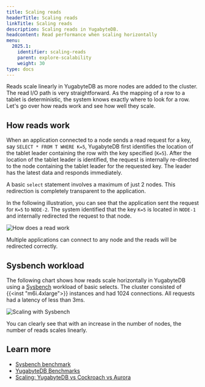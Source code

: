 ```yaml
---
title: Scaling reads
headerTitle: Scaling reads
linkTitle: Scaling reads
description: Scaling reads in YugabyteDB.
headcontent: Read performance when scaling horizontally
menu:
  2025.1:
    identifier: scaling-reads
    parent: explore-scalability
    weight: 30
type: docs
---
```


Reads scale linearly in YugabyteDB as more nodes are added to the cluster. The read I/O path is very straightforward. As the mapping of a row to a tablet is deterministic, the system knows exactly where to look for a row. Let's go over how reads work and see how well they scale.

## How reads work

When an application connected to a node sends a read request for a key, say `SELECT * FROM T WHERE K=5`, YugabyteDB first identifies the location of the tablet leader containing the row with the key specified (`K=5`). After the location of the tablet leader is identified, the request is internally re-directed to the node containing the tablet leader for the requested key. The leader has the latest data and responds immediately.

A basic `select` statement involves a maximum of just 2 nodes. This redirection is completely transparent to the application.

In the following illustration, you can see that the application sent the request for `K=5` to `NODE-2`. The system identified that the key `K=5` is located in `NODE-1` and internally redirected the request to that node.

![How does a read work](/images/explore/scalability/scaling-reads-redirection.png)

Multiple applications can connect to any node and the reads will be redirected correctly.

## Sysbench workload

The following chart shows how reads scale horizontally in YugabyteDB using a [Sysbench](../../../benchmark/sysbench-ysql/) workload of basic selects. The cluster consisted of {{<inst "m6i.4xlarge">}} instances and had 1024 connections. All requests had a latency of less than 3ms.

![Scaling with Sysbench](/images/explore/scalability/scaling-reads-sysbench.png)

You can clearly see that with an increase in the number of nodes, the number of reads scales linearly.

## Learn more

- [Sysbench benchmark](../../../benchmark/sysbench-ysql/)
- [YugabyteDB Benchmarks](../../../benchmark)
- [Scaling: YugabyteDB vs Cockroach vs Aurora](https://www.yugabyte.com/blog/yugabytedb-vs-cockroachdb-vs-aurora/)
